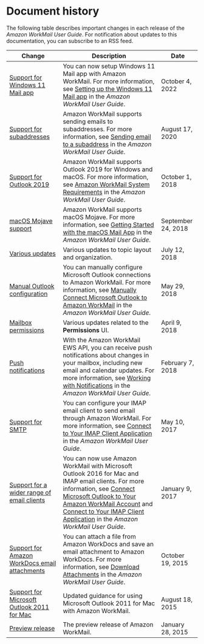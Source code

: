 # Document history<a name="DocumentHistory"></a>

The following table describes important changes in each release of the *Amazon WorkMail User Guide*\. For notification about updates to this documentation, you can subscribe to an RSS feed\. 

| Change | Description | Date | 
| --- |--- |--- |
| [Support for Windows 11 Mail app](#DocumentHistory) | You can now setup Windows 11 Mail app with Amazon WorkMail\. For more information, see [Setting up the Windows 11 Mail app](connect_win11_mail.html) in the *Amazon WorkMail User Guide*\. | October 4, 2022 | 
| [Support for subaddresses](#DocumentHistory) | Amazon WorkMail supports sending emails to subaddresses\. For more information, see [Sending email to a subaddress](email-messages.html#email-sub-address) in the *Amazon WorkMail User Guide*\. | August 17, 2020 | 
| [Support for Outlook 2019](#DocumentHistory) | Amazon WorkMail supports Outlook 2019 for Windows and macOS\. For more information, see [Amazon WorkMail System Requirements](what_is.html#workmail_reqs) in the *Amazon WorkMail User Guide*\. | October 1, 2018 | 
| [macOS Mojave support](#DocumentHistory) | Amazon WorkMail supports macOS Mojave\. For more information, see [Getting Started with the macOS Mail App](connect_mac_mail.html) in the *Amazon WorkMail User Guide*\. | September 24, 2018 | 
| [Various updates](#DocumentHistory) | Various updates to topic layout and organization\. | July 12, 2018 | 
| [Manual Outlook configuration](#DocumentHistory) | You can manually configure Microsoft Outlook connections to Amazon WorkMail\. For more information, see [Manually Connect Microsoft Outlook to Amazon WorkMail](outlook_manual.html) in the *Amazon WorkMail User Guide*\. | May 29, 2018 | 
| [Mailbox permissions](#DocumentHistory) | Various updates related to the **Permissions** UI\.  | April 9, 2018 | 
| [Push notifications](#DocumentHistory) | With the Amazon WorkMail EWS API, you can receive push notifications about changes in your mailbox, including new email and calendar updates\. For more information, see [Working with Notifications](notifications.html) in the *Amazon WorkMail User Guide*\. | February 7, 2018 | 
| [Support for SMTP](#DocumentHistory) | You can configure your IMAP email client to send email through Amazon WorkMail\. For more information, see [Connect to Your IMAP Client Application](using_IMAP_client.html) in the *Amazon WorkMail User Guide*\. | May 10, 2017 | 
| [Support for a wider range of email clients](#DocumentHistory) | You can now use Amazon WorkMail with Microsoft Outlook 2016 for Mac and IMAP email clients\. For more information, see [Connect Microsoft Outlook to Your Amazon WorkMail Account](connect_mail_client.html) and [Connect to Your IMAP Client Application](using_IMAP_client.html) in the *Amazon WorkMail User Guide*\. | January 9, 2017 | 
| [Support for Amazon WorkDocs email attachments](#DocumentHistory) | You can attach a file from Amazon WorkDocs and save an email attachment to Amazon WorkDocs\. For more information, see [Download Attachments](download_attachments.html) in the *Amazon WorkMail User Guide*\. | October 19, 2015 | 
| [Support for Microsoft Outlook 2011 for Mac](#DocumentHistory) | Updated guidance for using Microsoft Outlook 2011 for Mac with Amazon WorkMail\. | August 18, 2015 | 
| [Preview release](#DocumentHistory) | The preview release of Amazon WorkMail\. | January 28, 2015 | 